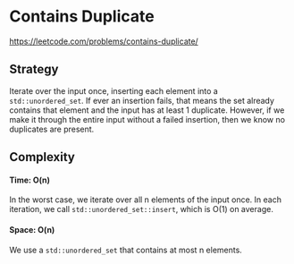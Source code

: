 # Contains Duplicate
https://leetcode.com/problems/contains-duplicate/

## Strategy
Iterate over the input once, inserting each element into a `std::unordered_set`. If ever an insertion fails, that means the set already contains that element and the input has at least 1 duplicate. However, if we make it through the entire input without a failed insertion, then we know no duplicates are present.

## Complexity
#### Time: O(n)

In the worst case, we iterate over all n elements of the input once. In each iteration, we call `std::unordered_set::insert`, which is O(1) on average.

#### Space: O(n)

We use a `std::unordered_set` that contains at most n elements.
